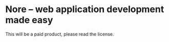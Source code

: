 # Nore – web application development made easy

This will be a paid product, please read the license.
